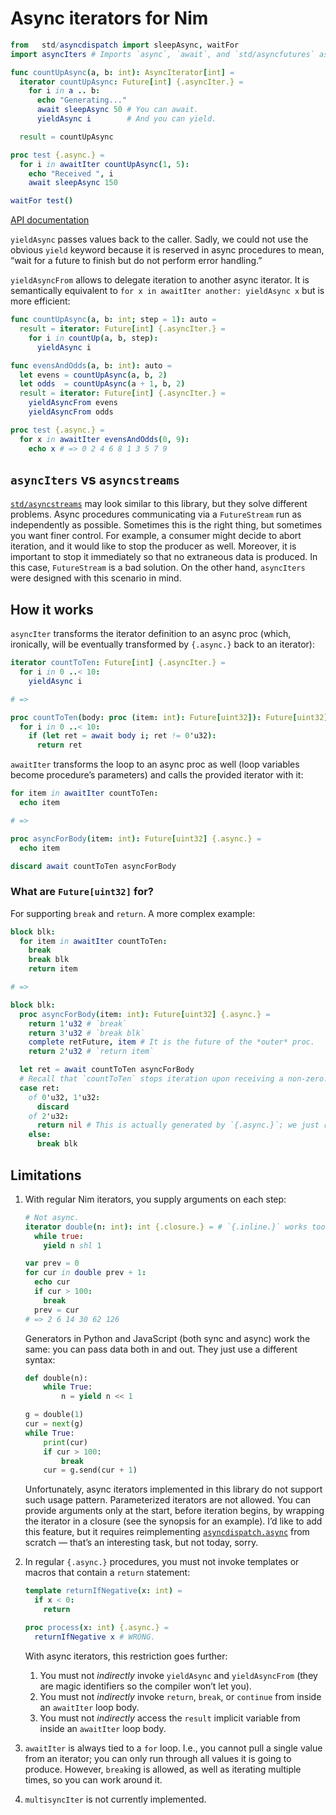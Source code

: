 # Async iterators for Nim

```nim
from   std/asyncdispatch import sleepAsync, waitFor
import asyncIters # Imports `async`, `await`, and `std/asyncfutures` as well.

func countUpAsync(a, b: int): AsyncIterator[int] =
  iterator countUpAsync: Future[int] {.asyncIter.} =
    for i in a .. b:
      echo "Generating..."
      await sleepAsync 50 # You can await.
      yieldAsync i        # And you can yield.

  result = countUpAsync

proc test {.async.} =
  for i in awaitIter countUpAsync(1, 5):
    echo "Received ", i
    await sleepAsync 150

waitFor test()
```

[API documentation](https://sirnickolas.github.io/asyncIters-Nim/asyncIters)

`yieldAsync` passes values back to the caller. Sadly, we could not use the obvious `yield` keyword
because it is reserved in async procedures to mean, “wait for a future to finish but do not perform
error handling.”

`yieldAsyncFrom` allows to delegate iteration to another async iterator. It is semantically
equivalent to `for x in awaitIter another: yieldAsync x` but is more efficient:

```nim
func countUpAsync(a, b: int; step = 1): auto =
  result = iterator: Future[int] {.asyncIter.} =
    for i in countUp(a, b, step):
      yieldAsync i

func evensAndOdds(a, b: int): auto =
  let evens = countUpAsync(a, b, 2)
  let odds  = countUpAsync(a + 1, b, 2)
  result = iterator: Future[int] {.asyncIter.} =
    yieldAsyncFrom evens
    yieldAsyncFrom odds

proc test {.async.} =
  for x in awaitIter evensAndOdds(0, 9):
    echo x # => 0 2 4 6 8 1 3 5 7 9
```


## `asyncIters` vs `asyncstreams`

[`std/asyncstreams`][asyncstreams] may look similar to this library, but they solve different
problems. Async procedures communicating via a `FutureStream` run as independently as possible.
Sometimes this is the right thing, but sometimes you want finer control. For example, a consumer
might decide to abort iteration, and it would like to stop the producer as well. Moreover, it is
important to stop it immediately so that no extraneous data is produced. In this case,
`FutureStream` is a bad solution. On the other hand, `asyncIters` were designed with this scenario
in mind.

[asyncstreams]: https://nim-lang.org/docs/asyncstreams.html


## How it works

`asyncIter` transforms the iterator definition to an async proc (which, ironically, will be
eventually transformed by `{.async.}` back to an iterator):

```nim
iterator countToTen: Future[int] {.asyncIter.} =
  for i in 0 ..< 10:
    yieldAsync i

# =>

proc countToTen(body: proc (item: int): Future[uint32]): Future[uint32] {.async.} =
  for i in 0 ..< 10:
    if (let ret = await body i; ret != 0'u32):
      return ret
```

`awaitIter` transforms the loop to an async proc as well (loop variables become procedure’s
parameters) and calls the provided iterator with it:

```nim
for item in awaitIter countToTen:
  echo item

# =>

proc asyncForBody(item: int): Future[uint32] {.async.} =
  echo item

discard await countToTen asyncForBody
```


### What are `Future[uint32]` for?

For supporting `break` and `return`. A more complex example:

```nim
block blk:
  for item in awaitIter countToTen:
    break
    break blk
    return item

# =>

block blk:
  proc asyncForBody(item: int): Future[uint32] {.async.} =
    return 1'u32 # `break`
    return 3'u32 # `break blk`
    complete retFuture, item # It is the future of the *outer* proc.
    return 2'u32 # `return item`

  let ret = await countToTen asyncForBody
  # Recall that `countToTen` stops iteration upon receiving a non-zero.
  case ret:
    of 0'u32, 1'u32:
      discard
    of 2'u32:
      return nil # This is actually generated by `{.async.}`; we just reattach it here.
    else:
      break blk
```


## Limitations

1.  With regular Nim iterators, you supply arguments on each step:

    ```nim
    # Not async.
    iterator double(n: int): int {.closure.} = # `{.inline.}` works too.
      while true:
        yield n shl 1

    var prev = 0
    for cur in double prev + 1:
      echo cur
      if cur > 100:
        break
      prev = cur
    # => 2 6 14 30 62 126
    ```

    Generators in Python and JavaScript (both sync and async) work the same: you can pass data both
    in and out. They just use a different syntax:

    ```py
    def double(n):
        while True:
            n = yield n << 1

    g = double(1)
    cur = next(g)
    while True:
        print(cur)
        if cur > 100:
            break
        cur = g.send(cur + 1)
    ```

    Unfortunately, async iterators implemented in this library do not support such usage pattern.
    Parameterized iterators are not allowed. You can provide arguments only at the start, before
    iteration begins, by wrapping the iterator in a closure (see the synopsis for an example).
    I’d like to add this feature, but it requires reimplementing [`asyncdispatch.async`][asyncmacro]
    from scratch — that’s an interesting task, but not today, sorry.

    [asyncmacro]: https://github.com/nim-lang/Nim/blob/version-1-6/lib/pure/asyncmacro.nim

2.  In regular `{.async.}` procedures, you must not invoke templates or macros that contain
    a `return` statement:

    ```nim
    template returnIfNegative(x: int) =
      if x < 0:
        return

    proc process(x: int) {.async.} =
      returnIfNegative x # WRONG.
    ```

    With async iterators, this restriction goes further:

    1. You must not *indirectly* invoke `yieldAsync` and `yieldAsyncFrom` (they are magic
       identifiers so the compiler won’t let you).
    2. You must not *indirectly* invoke `return`, `break`, or `continue` from inside an `awaitIter`
       loop body.
    3. You must not *indirectly* access the `result` implicit variable from inside an `awaitIter`
       loop body.

3.  `awaitIter` is always tied to a `for` loop. I.e., you cannot pull a single value from
    an iterator; you can only run through all values it is going to produce. However, `break`ing
    is allowed, as well as iterating multiple times, so you can work around it.

4.  `multisyncIter` is not currently implemented.
